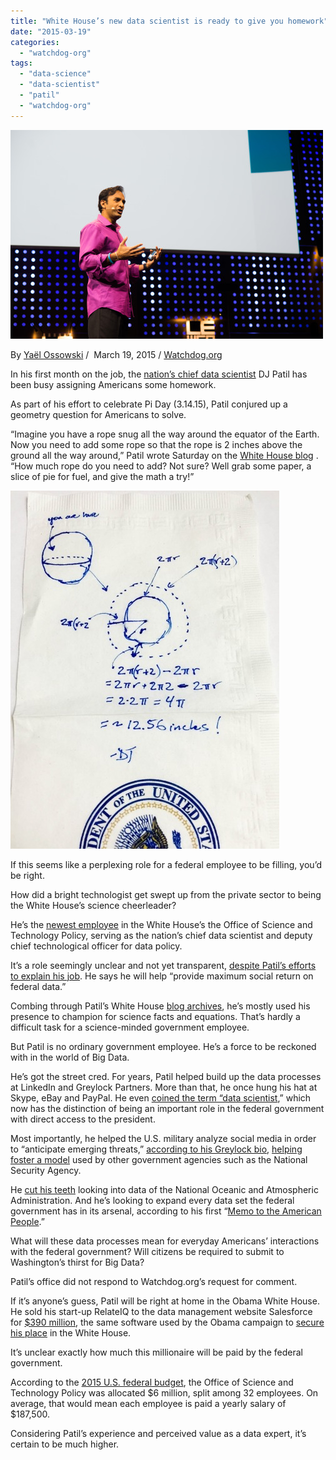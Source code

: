 ```yaml
---
title: "White House’s new data scientist is ready to give you homework"
date: "2015-03-19"
categories: 
  - "watchdog-org"
tags: 
  - "data-science"
  - "data-scientist"
  - "patil"
  - "watchdog-org"
---
```


![](images/tumblr_inline_nlgersMRvg1qdn1ny_500.jpg)

By [Yaël Ossowski](http://watchdog.org/author/yael/ "Posts by Yaël Ossowski") /  March 19, 2015 / [Watchdog.org](http://watchdog.org/206708/data-scientist/)

In his first month on the job, the [nation’s chief data scientist](http://www.youtube.com/watch?v=dKHz9LbgRmo&feature=youtube_gdata) DJ Patil has been busy assigning Americans some homework.

As part of his effort to celebrate Pi Day (3.14.15), Patil conjured up a geometry question for Americans to solve.

“Imagine you have a rope snug all the way around the equator of the Earth. Now you need to add some rope so that the rope is 2 inches above the ground all the way around,” Patil wrote Saturday on the [White House blog](https://www.whitehouse.gov/blog/2015/03/14/musings-pie) . “How much rope do you need to add? Not sure? Well grab some paper, a slice of pie for fuel, and give the math a try!”

![](images/tumblr_inline_nlgew6z31f1qdn1ny_500.jpg)

If this seems like a perplexing role for a federal employee to be filling, you’d be right.

How did a bright technologist get swept up from the private sector to being the White House’s science cheerleader?

He’s the [newest employee](https://www.whitehouse.gov/blog/2015/02/18/white-house-names-dr-dj-patil-first-us-chief-data-scientist) in the White House’s the Office of Science and Technology Policy, serving as the nation’s chief data scientist and deputy chief technological officer for data policy.

It’s a role seemingly unclear and not yet transparent, [despite Patil’s efforts to explain his job](https://www.whitehouse.gov/blog/2015/02/19/memo-american-people-us-chief-data-scientist-dr-dj-patil). He says he will help “provide maximum social return on federal data.”

Combing through Patil’s White House [blog archives](https://www.whitehouse.gov/blog/author/DJ%20Patil), he’s mostly used his presence to champion for science facts and equations. That’s hardly a difficult task for a science-minded government employee.

But Patil is no ordinary government employee. He’s a force to be reckoned with in the world of Big Data.

He’s got the street cred. For years, Patil helped build up the data processes at LinkedIn and Greylock Partners. More than that, he once hung his hat at Skype, eBay and PayPal. He even [coined the term “data scientist](http://www.amazon.com/Building-Data-Science-Teams-Patil-ebook/dp/B005O4U3ZE),” which now has the distinction of being an important role in the federal government with direct access to the president.

Most importantly, he helped the U.S. military analyze social media in order to “anticipate emerging threats,” [according to his Greylock bio](http://www.greylock.com/teams/37-DJ-Patil), [helping foster a model](http://www.digitaltonto.com/2013/how-the-nsa-uses-social-network-analysis-to-map-terrorist-networks/) used by other government agencies such as the National Security Agency.

He [cut his teeth](https://www.whitehouse.gov/blog/2015/02/18/white-house-names-dr-dj-patil-first-us-chief-data-scientist) looking into data of the National Oceanic and Atmospheric Administration. And he’s looking to expand every data set the federal government has in its arsenal, according to his first “[Memo to the American People](https://www.whitehouse.gov/blog/2015/02/19/memo-american-people-us-chief-data-scientist-dr-dj-patil).”

What will these data processes mean for everyday Americans’ interactions with the federal government? Will citizens be required to submit to Washington’s thirst for Big Data?

Patil’s office did not respond to Watchdog.org’s request for comment.

If it’s anyone’s guess, Patil will be right at home in the Obama White House. He sold his start-up RelateIQ to the data management website Salesforce for [$390 million](http://www.fastcolabs.com/3033881/linkedins-data-gurus-second-act-at-salesforce), the same software used by the Obama campaign to [secure his place](http://www.salesforce.com/customers/stories/obama.jsp) in the White House.

It’s unclear exactly how much this millionaire will be paid by the federal government.

According to the [2015 U.S. federal budget](https://books.google.at/books?id=W-46zkfLG24C&pg=PA1412&lpg=PA1412&dq=White+House+in+the+Office+of+Science+and+Technology+Policy+salaries&source=bl&ots=YfHr7yu1wi&sig=EtOz29UuS6XfDDxAvnrXwVMMVWM&hl=en&sa=X&ei=fK0JVd2WMorUoASspIHIBQ&ved=0CCoQ6AEwBTgK#v=onepage&q=White%20House%20in%20the%20Office%20of%20Science%20and%20Technology%20Policy%20salaries&f=true), the Office of Science and Technology Policy was allocated $6 million, split among 32 employees. On average, that would mean each employee is paid a yearly salary of $187,500.

Considering Patil’s experience and perceived value as a data expert, it’s certain to be much higher.
